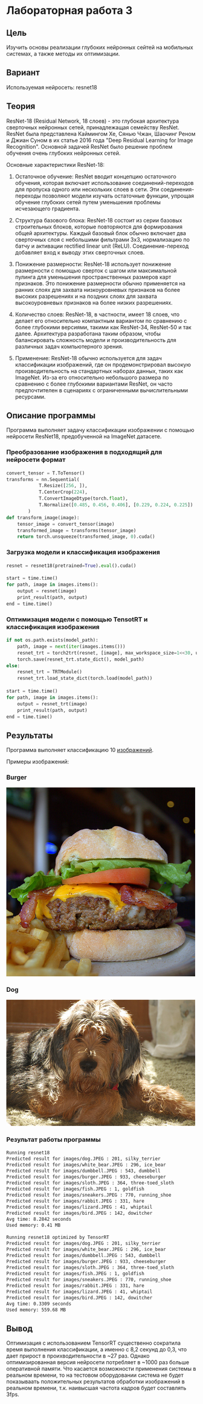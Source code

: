 # Лабораторная работа 3

## Цель
Изучить основы реализации глубоких нейронных сейтей на мобильных системах, а также методы их оптимизации.

## Вариант
Используемая нейросеть: resnet18

## Теория
ResNet-18 (Residual Network, 18 слоев) - это глубокая архитектура сверточных нейронных сетей, принадлежащая семейству ResNet. ResNet была представлена Каймингом Хе, Сянью Чжан, Шаочинг Реном и Джиан Суном в их статье 2016 года "Deep Residual Learning for Image Recognition". Основной задачей ResNet было решение проблем обучения очень глубоких нейронных сетей.

Основные характеристики ResNet-18:
1. Остаточное обучение:
ResNet вводит концепцию остаточного обучения, которая включает использование соединений-переходов для пропуска одного или нескольких слоев в сети. Эти соединения-переходы позволяют модели изучать остаточные функции, упрощая обучение глубоких сетей путем уменьшения проблемы исчезающего градиента.

2. Структура базового блока:
ResNet-18 состоит из серии базовых строительных блоков, которые повторяются для формирования общей архитектуры. Каждый базовый блок обычно включает два сверточных слоя с небольшими фильтрами 3x3, нормализацию по батчу и активации rectified linear unit (ReLU). Соединение-переход добавляет вход к выводу этих сверточных слоев.

3. Понижение размерности:
ResNet-18 использует понижение размерности с помощью сверток с шагом или максимальной пулинга для уменьшения пространственных размеров карт признаков. Это понижение размерности обычно применяется на ранних слоях для захвата низкоуровневых признаков на более высоких разрешениях и на поздних слоях для захвата высокоуровневых признаков на более низких разрешениях.

4. Количество слоев:
ResNet-18, в частности, имеет 18 слоев, что делает его относительно компактным вариантом по сравнению с более глубокими версиями, такими как ResNet-34, ResNet-50 и так далее. Архитектура разработана таким образом, чтобы балансировать сложность модели и производительность для различных задач компьютерного зрения.

5. Применение:
ResNet-18 обычно используется для задач классификации изображений, где он продемонстрировал высокую производительность на стандартных наборах данных, таких как ImageNet. Из-за его относительно небольшого размера по сравнению с более глубокими вариантами ResNet, он часто предпочтителен в сценариях с ограниченными вычислительными ресурсами.

## Описание программы
Программа выполняет задачу классификации изображении с помощью нейросети ResNet18, предобученной на ImageNet датасете.

### Преобразование изображения в подходящий для нейросети формат
```python
convert_tensor = T.ToTensor()
transforms = nn.Sequential(
            T.Resize([256, ]),
            T.CenterCrop(224),
            T.ConvertImageDtype(torch.float),
            T.Normalize([0.485, 0.456, 0.406], [0.229, 0.224, 0.225])
        )
def transform_image(image): 
    tensor_image = convert_tensor(image)
    transformed_image = transforms(tensor_image)
    return torch.unsqueeze(transformed_image, 0).cuda()
```

### Загрузка модели и классификация изображения 
```python
resnet = resnet18(pretrained=True).eval().cuda()

start = time.time()
for path, image in images.items():
    output = resnet(image)
    print_result(path, output)
end = time.time()
```

### Оптимизация модели с помощью TensotRT и классификация изображения 
```python
if not os.path.exists(model_path):
    path, image = next(iter(images.items()))
    resnet_trt = torch2trt(resnet, [image], max_workspace_size=1<<30, use_onnx=False)
    torch.save(resnet_trt.state_dict(), model_path)
else:
    resnet_trt = TRTModule()
    resnet_trt.load_state_dict(torch.load(model_path))

start = time.time()
for path, image in images.items():
    output = resnet_trt(image)
    print_result(path, output)
end = time.time()
```

## Результаты

Программа выполняет классификацию 10 [изображений](./images).

Примеры изображений:
### Burger
![image](images/burger.JPEG)
### Dog
![image](images/dog.JPEG)

### Результат работы программы
```
Running resnet18
Predicted result for images/dog.JPEG : 201, silky_terrier
Predicted result for images/white_bear.JPEG : 296, ice_bear
Predicted result for images/dumbbell.JPEG : 543, dumbbell
Predicted result for images/burger.JPEG : 933, cheeseburger
Predicted result for images/sloth.JPEG : 364, three-toed_sloth
Predicted result for images/fish.JPEG : 1, goldfish
Predicted result for images/sneakers.JPEG : 770, running_shoe
Predicted result for images/rabbit.JPEG : 331, hare
Predicted result for images/lizard.JPEG : 41, whiptail
Predicted result for images/bird.JPEG : 142, dowitcher
Avg time: 8.2842 seconds
Used memory: 0.41 MB

Running resnet18 optimized by TensorRT
Predicted result for images/dog.JPEG : 201, silky_terrier
Predicted result for images/white_bear.JPEG : 296, ice_bear
Predicted result for images/dumbbell.JPEG : 543, dumbbell
Predicted result for images/burger.JPEG : 933, cheeseburger
Predicted result for images/sloth.JPEG : 364, three-toed_sloth
Predicted result for images/fish.JPEG : 1, goldfish
Predicted result for images/sneakers.JPEG : 770, running_shoe
Predicted result for images/rabbit.JPEG : 331, hare
Predicted result for images/lizard.JPEG : 41, whiptail
Predicted result for images/bird.JPEG : 142, dowitcher
Avg time: 0.3309 seconds
Used memory: 559.68 MB
```

## Вывод
 Оптимизация с использованием TensorRT существенно сократила время выполнения классификации, а именно с 8,2 секунд до 0,3, что дает прирост в проихводительности в ~27 раз. Однако оптимизированная версия нейросети потребляет в ~1000 раз больше оперативной памяти. Что касается возможности применения системы в реальном времени, то на тестовом оборудовании система не будет показываать положительных результатов обработки изображений в реальном времени, т.к. наивысшая частота кадров будет составлять 3fps. 